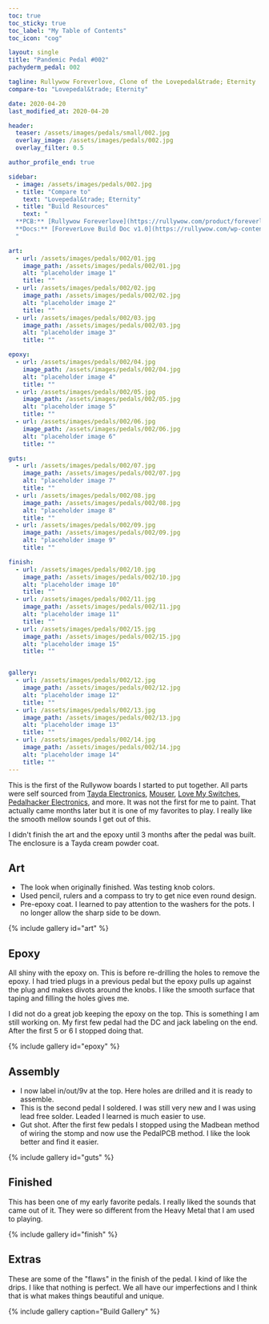 ```yaml
---
toc: true
toc_sticky: true
toc_label: "My Table of Contents"
toc_icon: "cog"

layout: single
title: "Pandemic Pedal #002"
pachyderm_pedal: 002

tagline: Rullywow Foreverlove, Clone of the Lovepedal&trade; Eternity
compare-to: "Lovepedal&trade; Eternity"

date: 2020-04-20
last_modified_at: 2020-04-20

header:
  teaser: /assets/images/pedals/small/002.jpg
  overlay_image: /assets/images/pedals/002.jpg
  overlay_filter: 0.5

author_profile_end: true

sidebar:
  - image: /assets/images/pedals/002.jpg
  - title: "Compare to"
    text: "Lovepedal&trade; Eternity"
  - title: "Build Resources"
    text: "
  **PCB:** [Rullywow Foreverlove](https://rullywow.com/product/foreverlove-diy-pcb-inspired-lovepedal-eternity/)<br>
  **Docs:** [ForeverLove Build Doc v1.0](https://rullywow.com/wp-content/uploads/2015/01/ForeverLove-Build-Doc-v1.0.pdf)
  "

art:
  - url: /assets/images/pedals/002/01.jpg
    image_path: /assets/images/pedals/002/01.jpg
    alt: "placeholder image 1"
    title: ""
  - url: /assets/images/pedals/002/02.jpg
    image_path: /assets/images/pedals/002/02.jpg
    alt: "placeholder image 2"
    title: ""
  - url: /assets/images/pedals/002/03.jpg
    image_path: /assets/images/pedals/002/03.jpg
    alt: "placeholder image 3"
    title: ""

epoxy:
  - url: /assets/images/pedals/002/04.jpg
    image_path: /assets/images/pedals/002/04.jpg
    alt: "placeholder image 4"
    title: ""
  - url: /assets/images/pedals/002/05.jpg
    image_path: /assets/images/pedals/002/05.jpg
    alt: "placeholder image 5"
    title: ""
  - url: /assets/images/pedals/002/06.jpg
    image_path: /assets/images/pedals/002/06.jpg
    alt: "placeholder image 6"
    title: ""

guts:
  - url: /assets/images/pedals/002/07.jpg
    image_path: /assets/images/pedals/002/07.jpg
    alt: "placeholder image 7"
    title: ""
  - url: /assets/images/pedals/002/08.jpg
    image_path: /assets/images/pedals/002/08.jpg
    alt: "placeholder image 8"
    title: ""
  - url: /assets/images/pedals/002/09.jpg
    image_path: /assets/images/pedals/002/09.jpg
    alt: "placeholder image 9"
    title: ""

finish:
  - url: /assets/images/pedals/002/10.jpg
    image_path: /assets/images/pedals/002/10.jpg
    alt: "placeholder image 10"
    title: ""
  - url: /assets/images/pedals/002/11.jpg
    image_path: /assets/images/pedals/002/11.jpg
    alt: "placeholder image 11"
    title: ""
  - url: /assets/images/pedals/002/15.jpg
    image_path: /assets/images/pedals/002/15.jpg
    alt: "placeholder image 15"
    title: ""


gallery:
  - url: /assets/images/pedals/002/12.jpg
    image_path: /assets/images/pedals/002/12.jpg
    alt: "placeholder image 12"
    title: ""
  - url: /assets/images/pedals/002/13.jpg
    image_path: /assets/images/pedals/002/13.jpg
    alt: "placeholder image 13"
    title: ""
  - url: /assets/images/pedals/002/14.jpg
    image_path: /assets/images/pedals/002/14.jpg
    alt: "placeholder image 14"
    title: ""
---
```



This is the first of the Rullywow boards I started to put together. All parts were self sourced from [Tayda Electronics](https://www.taydaelectronics.com/), [Mouser](https://www.mouser.com/), [Love My Switches](https://lovemyswitches.com/), [Pedalhacker Electronics](https://www.pedalhackerelectronics.com/default.asp), and more. It was not the first for me to paint. That actually came months later but it is one of my favorites to play. I really like the smooth mellow sounds I get out of this.

I didn't finish the art and the epoxy until 3 months after the pedal was built. The enclosure is a Tayda cream powder coat.

## Art ###

* The look when originally finished. Was testing knob colors.
* Used pencil, rulers and a compass to try to get nice even round design.
* Pre-epoxy coat. I learned to pay attention to the washers for the pots. I no longer allow the sharp side to be down.

{% include gallery id="art" %}

## Epoxy ###

All shiny with the epoxy on. This is before re-drilling the holes to remove the epoxy. I had tried plugs in a previous pedal but the epoxy pulls up against the plug and makes divots around the knobs. I like the smooth surface that taping and filling the holes gives me.

I did not do a great job keeping the epoxy on the top. This is something I am still working on. My first few pedal had the DC and jack labeling on the end. After the first 5 or 6 I stopped doing that.

{% include gallery id="epoxy" %}

## Assembly ###

* I now label in/out/9v at the top. Here holes are drilled and it is ready to assemble.
* This is the second pedal I soldered. I was still very new and I was using lead free solder. Leaded I learned is much easier to use.
* Gut shot. After the first few pedals I stopped using the Madbean method of wiring the stomp and now use the PedalPCB method. I like the look better and find it easier.

{% include gallery id="guts" %}

## Finished ###

This has been one of my early favorite pedals. I really liked the sounds that came out of it. They were so different from the Heavy Metal that I am used to playing. 

{% include gallery id="finish" %}

## Extras ###

These are some of the "flaws" in the finish of the pedal. I kind of like the drips. I like that nothing is perfect. We all have our imperfections and I think that is what makes things beautiful and unique.

{% include gallery caption="Build Gallery" %}